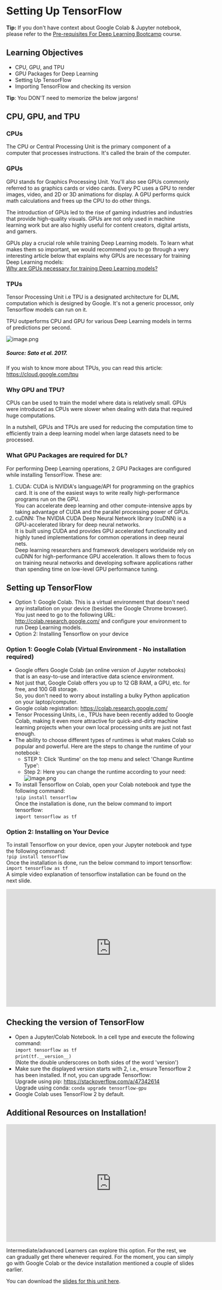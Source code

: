 # Setting Up TensorFlow

**Tip:** If you don't have context about Google Colab & Jupyter notebook, please refer to the [Pre-requisites For Deep Learning Bootcamp](https://dphi.tech/courses/pre-requisites_for_deep_learning_bootcamp) course.


## Learning Objectives
* CPU, GPU, and TPU
* GPU Packages for Deep Learning
* Setting Up TensorFlow
* Importing TensorFlow and checking its version

**Tip**: You DON'T need to memorize the below jargons!



## CPU, GPU, and TPU

### CPUs

The CPU or Central Processing Unit is the primary component of a computer that processes instructions. It's called the brain of the computer.

### GPUs

GPU stands for Graphics Processing Unit. You'll also see GPUs commonly referred to as graphics cards or video cards. Every PC uses a GPU to render images, video, and 2D or 3D animations for display. A GPU performs quick math calculations and frees up the CPU to do other things.

The introduction of GPUs led to the rise of gaming industries and industries that provide high-quality visuals. GPUs are not only used in machine learning work but are also highly useful for content creators, digital artists, and gamers.

GPUs play a crucial role while training Deep Learning models. To learn what makes them so important, we would recommend you to go through a very interesting article below that explains why GPUs are necessary for training Deep Learning models:  \
[Why are GPUs necessary for training Deep Learning models?](https://www.analyticsvidhya.com/blog/2017/05/gpus-necessary-for-deep-learning/)

### TPUs

Tensor Processing Unit i.e TPU is a designated architecture for DL/ML computation which is designed by Google. It's not a generic processor, only Tensorflow models can run on it.

TPU outperforms CPU and GPU for various Deep Learning models in terms of predictions per second. 




![image.png](https://dphi-live.s3.amazonaws.com/media_uploads/image_99574e71b6b94e59a69364030f09cae7.png)



##### Source: Sato et al. 2017.

If you wish to know more about TPUs, you can read this article: https://cloud.google.com/tpu

### Why GPU and TPU?
CPUs can be used to train the model where data is relatively small. GPUs were introduced as CPUs were slower when dealing with data that required huge computations.

In a nutshell, GPUs and TPUs are used for reducing the computation time to efficiently train a deep learning model when large datasets need to be processed.


### What GPU Packages are required for DL?
For performing Deep Learning operations, 2 GPU Packages are configured while installing TensorFlow. These are:
1. CUDA: CUDA is NVIDIA's language/API for programming on the graphics card. It is one of the easiest ways to write really high-performance programs run on the GPU.  
You can accelerate deep learning and other compute-intensive apps by taking advantage of CUDA and the parallel processing power of GPUs.
2. cuDNN: The NVIDIA CUDA Deep Neural Network library (cuDNN) is a GPU-accelerated library for deep neural networks.  
It is built using CUDA and provides GPU accelerated functionality and highly tuned implementations for common operations in deep neural nets.  
Deep learning researchers and framework developers worldwide rely on cuDNN for high-performance GPU acceleration. It allows them to focus on training neural networks and developing software applications rather than spending time on low-level GPU performance tuning.

## Setting up TensorFlow
* Option 1: Google Colab. This is a virtual environment that doesn't need any installation on your device (besides the Google Chrome browser).  \
You just need to go to the following URL: http://colab.research.google.com/ and configure your environment to run Deep Learning models.
* Option 2: Installing Tensorflow on your device


### Option 1: Google Colab (Virtual Environment - No installation required)

* Google offers Google Colab (an online version of Jupyter notebooks) that is an easy-to-use and interactive data science environment.
* Not just that, Google Colab offers you up to 12 GB RAM, a GPU, etc. for free, and 100 GB storage.  
So, you don't need to worry about installing a bulky Python application on your laptop/computer.
* Google colab registration: https://colab.research.google.com/
* Tensor Processing Units, i.e., TPUs have been recently added to Google Colab, making it even more attractive for quick-and-dirty machine learning projects when your own local processing units are just not fast enough.
* The ability to choose different types of runtimes is what makes Colab so popular and powerful. Here are the steps to change the runtime of your notebook:
  * STEP 1: Click 'Runtime' on the top menu and select 'Change Runtime Type':
  * Step 2: Here you can change the runtime according to your need:  
![image.png](https://dphi-live.s3.amazonaws.com/media_uploads/image_19564d69677a42fb8974365e11a17708.png)
* To install Tensorflow on Colab, open your Colab notebook and type the following command:  
`!pip install tensorflow`  
Once the installation is done, run the below command to import tensorflow:  
`import tensorflow as tf`





















### Option 2: Installing on Your Device
To install Tensorflow on your device, open your Jupyter notebook and type the following command:  
 `!pip install tensorflow`  
Once the installation is done, run the below command to import tensorflow:  
`import tensorflow as tf`  
A simple video explanation of tensorflow installation can be found on the next slide.



<iframe width="560" height="315" src="https://www.youtube.com/embed/VC-EliTgMEM" title="YouTube video player" frameborder="0" allow="accelerometer; autoplay; clipboard-write; encrypted-media; gyroscope; picture-in-picture" allowfullscreen></iframe>





## Checking the version of TensorFlow

* Open a Jupyter/Colab Notebook. In a cell type and execute the following command:  
`import tensorflow as tf`  
`print(tf.__version__)`  
(Note the double underscores on both sides of the word 'version')
* Make sure the displayed version starts with 2, i.e., ensure Tensorflow 2 has been installed. If not, you can upgrade Tensorflow:  
Upgrade using pip: https://stackoverflow.com/a/47342614  
Upgrade using conda: `conda upgrade tensorflow-gpu`  
* Google Colab uses TensorFlow 2 by default.

## Additional Resources on Installation!

<iframe width="560" height="315" src="https://www.youtube.com/embed/xQVOaTUm9lM" title="YouTube video player" frameborder="0" allow="accelerometer; autoplay; clipboard-write; encrypted-media; gyroscope; picture-in-picture" allowfullscreen></iframe>

Intermediate/advanced Learners can explore this option. For the rest, we can gradually get there whenever required. For the moment, you can simply go with Google Colab or the device installation mentioned a couple of slides earlier.

You can download the [slides for this unit here](https://docs.google.com/presentation/d/1IvlcSDuUjkEH4XLiqtfSA0rNyhbI5vh-UB84JwqA8BQ/edit?usp=sharing).